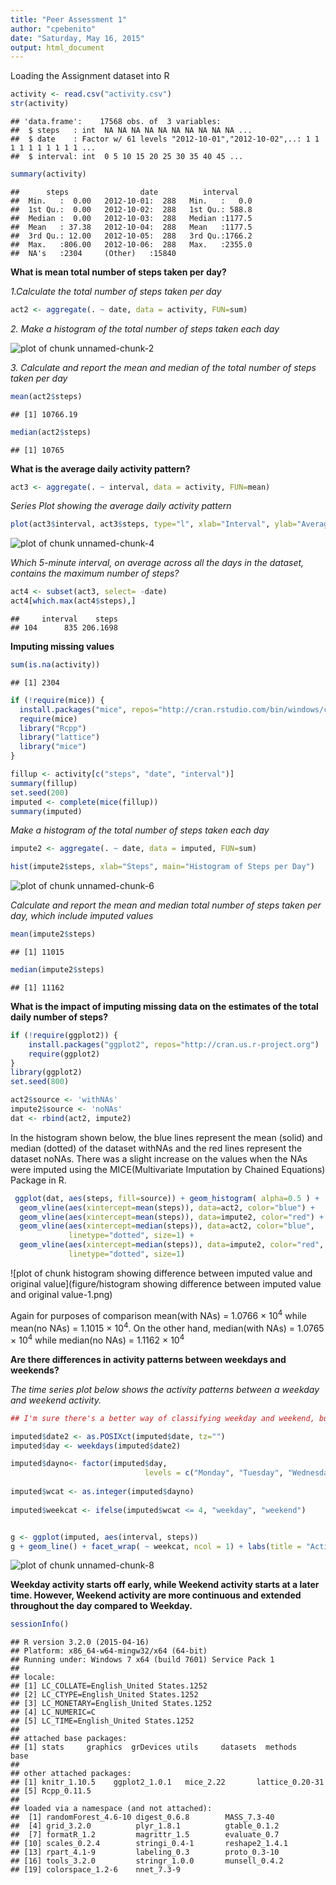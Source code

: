 ```yaml
---
title: "Peer Assessment 1"
author: "cpebenito"
date: "Saturday, May 16, 2015"
output: html_document
---
```


Loading the Assignment dataset into R


```r
activity <- read.csv("activity.csv")
str(activity)
```

```
## 'data.frame':	17568 obs. of  3 variables:
##  $ steps   : int  NA NA NA NA NA NA NA NA NA NA ...
##  $ date    : Factor w/ 61 levels "2012-10-01","2012-10-02",..: 1 1 1 1 1 1 1 1 1 1 ...
##  $ interval: int  0 5 10 15 20 25 30 35 40 45 ...
```

```r
summary(activity)
```

```
##      steps                date          interval     
##  Min.   :  0.00   2012-10-01:  288   Min.   :   0.0  
##  1st Qu.:  0.00   2012-10-02:  288   1st Qu.: 588.8  
##  Median :  0.00   2012-10-03:  288   Median :1177.5  
##  Mean   : 37.38   2012-10-04:  288   Mean   :1177.5  
##  3rd Qu.: 12.00   2012-10-05:  288   3rd Qu.:1766.2  
##  Max.   :806.00   2012-10-06:  288   Max.   :2355.0  
##  NA's   :2304     (Other)   :15840
```


**What is mean total number of steps taken per day?**

*1.Calculate the total number of steps taken per day*


```r
act2 <- aggregate(. ~ date, data = activity, FUN=sum)
```

*2. Make a histogram of the total number of steps taken each day*

![plot of chunk unnamed-chunk-2](figure/unnamed-chunk-2-1.png) 

*3. Calculate and report the mean and median of the total number of steps taken per day*


```r
mean(act2$steps)
```

```
## [1] 10766.19
```

```r
median(act2$steps)
```

```
## [1] 10765
```

**What is the average daily activity pattern?**


```r
act3 <- aggregate(. ~ interval, data = activity, FUN=mean)
```

*Series Plot showing the average daily activity pattern*


```r
plot(act3$interval, act3$steps, type="l", xlab="Interval", ylab="Average Steps", main="Time Series of Steps per Interval")
```

![plot of chunk unnamed-chunk-4](figure/unnamed-chunk-4-1.png) 

*Which 5-minute interval, on average across all the days in the dataset, contains the maximum number of steps?*


```r
act4 <- subset(act3, select= -date)
act4[which.max(act4$steps),]
```

```
##     interval    steps
## 104      835 206.1698
```


**Imputing missing values**


```r
sum(is.na(activity))
```

```
## [1] 2304
```


```r
if (!require(mice)) {
  install.packages("mice", repos="http://cran.rstudio.com/bin/windows/contrib/3.2/mice_2.22.zip") 
  require(mice)
  library("Rcpp")
  library("lattice")
  library("mice")
}
```



```r
fillup <- activity[c("steps", "date", "interval")]
summary(fillup)
set.seed(200)
imputed <- complete(mice(fillup))
summary(imputed)
```

*Make a histogram of the total number of steps taken each day*


```r
impute2 <- aggregate(. ~ date, data = imputed, FUN=sum)

hist(impute2$steps, xlab="Steps", main="Histogram of Steps per Day")
```

![plot of chunk unnamed-chunk-6](figure/unnamed-chunk-6-1.png) 

*Calculate and report the mean and median total number of steps taken per day, which include imputed values*


```r
mean(impute2$steps)
```

```
## [1] 11015
```

```r
median(impute2$steps)
```

```
## [1] 11162
```

**What is the impact of imputing missing data on the estimates of the total daily number of steps?**


```r
if (!require(ggplot2)) {
    install.packages("ggplot2", repos="http://cran.us.r-project.org")
    require(ggplot2)
}
library(ggplot2)
set.seed(800)

act2$source <- 'withNAs'
impute2$source <- 'noNAs'
dat <- rbind(act2, impute2)
```
  
  In the histogram shown below, the blue lines represent the mean (solid) and median (dotted) of the dataset withNAs and the red lines represent the dataset noNAs. There was a slight increase on the values when the NAs were imputed using the MICE(Multivariate Imputation by Chained Equations) Package in R.
 
 

```r
 ggplot(dat, aes(steps, fill=source)) + geom_histogram( alpha=0.5 ) +
  geom_vline(aes(xintercept=mean(steps)), data=act2, color="blue") +
  geom_vline(aes(xintercept=mean(steps)), data=impute2, color="red") +
  geom_vline(aes(xintercept=median(steps)), data=act2, color="blue", 
             linetype="dotted", size=1) +
  geom_vline(aes(xintercept=median(steps)), data=impute2, color="red", 
             linetype="dotted", size=1)
```

![plot of chunk histogram showing difference between imputed value and original value](figure/histogram showing difference between imputed value and original value-1.png) 

  


Again for purposes of comparison mean(with NAs) = 1.0766 &times; 10<sup>4</sup> while mean(no NAs) = 1.1015 &times; 10<sup>4</sup>. On the other hand, median(with NAs) = 1.0765 &times; 10<sup>4</sup> while median(no NAs) = 1.1162 &times; 10<sup>4</sup>



**Are there differences in activity patterns between weekdays and weekends?**

*The time series plot below shows the activity patterns between a weekday and weekend activity.*


```r
## I'm sure there's a better way of classifying weekday and weekend, but this is the best I could do for now with the deadline ##

imputed$date2 <- as.POSIXct(imputed$date, tz="")
imputed$day <- weekdays(imputed$date2)

imputed$dayno<- factor(imputed$day,
                              levels = c("Monday", "Tuesday", "Wednesday", "Thursday", "Friday", "Saturday", "Sunday"), labels = c(1,2,3,4,5,6,7))
                         
imputed$wcat <- as.integer(imputed$dayno)
  
imputed$weekcat <- ifelse(imputed$wcat <= 4, "weekday", "weekend")


g <- ggplot(imputed, aes(interval, steps))
g + geom_line() + facet_wrap( ~ weekcat, ncol = 1) + labs(title = "Activity Pattern")
```

![plot of chunk unnamed-chunk-8](figure/unnamed-chunk-8-1.png) 

**Weekday activity starts off early, while Weekend activity starts at a later time. However, Weekend activity are more continuous and extended throughout the day compared to Weekday.**



```r
sessionInfo()
```

```
## R version 3.2.0 (2015-04-16)
## Platform: x86_64-w64-mingw32/x64 (64-bit)
## Running under: Windows 7 x64 (build 7601) Service Pack 1
## 
## locale:
## [1] LC_COLLATE=English_United States.1252 
## [2] LC_CTYPE=English_United States.1252   
## [3] LC_MONETARY=English_United States.1252
## [4] LC_NUMERIC=C                          
## [5] LC_TIME=English_United States.1252    
## 
## attached base packages:
## [1] stats     graphics  grDevices utils     datasets  methods   base     
## 
## other attached packages:
## [1] knitr_1.10.5    ggplot2_1.0.1   mice_2.22       lattice_0.20-31
## [5] Rcpp_0.11.5    
## 
## loaded via a namespace (and not attached):
##  [1] randomForest_4.6-10 digest_0.6.8        MASS_7.3-40        
##  [4] grid_3.2.0          plyr_1.8.1          gtable_0.1.2       
##  [7] formatR_1.2         magrittr_1.5        evaluate_0.7       
## [10] scales_0.2.4        stringi_0.4-1       reshape2_1.4.1     
## [13] rpart_4.1-9         labeling_0.3        proto_0.3-10       
## [16] tools_3.2.0         stringr_1.0.0       munsell_0.4.2      
## [19] colorspace_1.2-6    nnet_7.3-9
```



